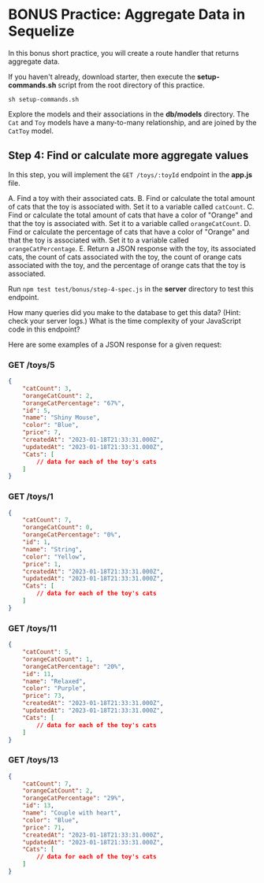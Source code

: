 # BONUS Practice: Aggregate Data in Sequelize

In this bonus short practice, you will create a route handler that returns
aggregate data.

If you haven't already, download starter, then execute the __setup-commands.sh__
script from the root directory of this practice.

```shell
sh setup-commands.sh
```

Explore the models and their associations in the __db/models__ directory. The
`Cat` and `Toy` models have a many-to-many relationship, and are joined by the
`CatToy` model.

## Step 4: Find or calculate more aggregate values

In this step, you will implement the `GET /toys/:toyId` endpoint in the
__app.js__ file.

A. Find a toy with their associated cats.
B. Find or calculate the total amount of cats that the toy is associated with.
   Set it to a variable called `catCount`.
C. Find or calculate the total amount of cats that have a color of "Orange" and
   that the toy is associated with. Set it to a variable called
   `orangeCatCount`.
D. Find or calculate the percentage of cats that have a color of "Orange" and
   that the toy is associated with. Set it to a variable called
   `orangeCatPercentage`.
E. Return a JSON response with the toy, its associated cats, the count of cats
   associated with the toy, the count of orange cats associated with the toy,
   and the percentage of orange cats that the toy is associated.

Run `npm test test/bonus/step-4-spec.js` in the __server__ directory to test
this endpoint.

How many queries did you make to the database to get this data? (Hint: check
your server logs.) What is the time complexity of your JavaScript code in this
endpoint?

Here are some examples of a JSON response for a given request:

### GET /toys/5

```json
{
    "catCount": 3,
    "orangeCatCount": 2,
    "orangeCatPercentage": "67%",
    "id": 5,
    "name": "Shiny Mouse",
    "color": "Blue",
    "price": 7,
    "createdAt": "2023-01-18T21:33:31.000Z",
    "updatedAt": "2023-01-18T21:33:31.000Z",
    "Cats": [
        // data for each of the toy's cats
    ]
}
```

### GET /toys/1

```json
{
    "catCount": 7,
    "orangeCatCount": 0,
    "orangeCatPercentage": "0%",
    "id": 1,
    "name": "String",
    "color": "Yellow",
    "price": 1,
    "createdAt": "2023-01-18T21:33:31.000Z",
    "updatedAt": "2023-01-18T21:33:31.000Z",
    "Cats": [
        // data for each of the toy's cats
    ]
}
```

### GET /toys/11

```json
{
    "catCount": 5,
    "orangeCatCount": 1,
    "orangeCatPercentage": "20%",
    "id": 11,
    "name": "Relaxed",
    "color": "Purple",
    "price": 73,
    "createdAt": "2023-01-18T21:33:31.000Z",
    "updatedAt": "2023-01-18T21:33:31.000Z",
    "Cats": [
        // data for each of the toy's cats
    ]
}
```

### GET /toys/13

```json
{
    "catCount": 7,
    "orangeCatCount": 2,
    "orangeCatPercentage": "29%",
    "id": 13,
    "name": "Couple with heart",
    "color": "Blue",
    "price": 71,
    "createdAt": "2023-01-18T21:33:31.000Z",
    "updatedAt": "2023-01-18T21:33:31.000Z",
    "Cats": [
        // data for each of the toy's cats
    ]
}
```
